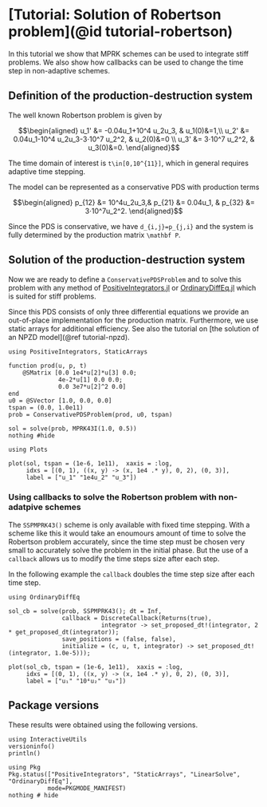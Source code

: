 # [Tutorial: Solution of Robertson problem](@id tutorial-robertson)

In this tutorial we show that MPRK schemes can be used to integrate stiff problems. 
We also show how callbacks can be used to change the time step in non-adaptive schemes.

## Definition of the production-destruction system

The well known Robertson problem is given by
```math
\begin{aligned}
u_1' &= -0.04u_1+10^4 u_2u_3, & u_1(0)&=1,\\
u_2' &=  0.04u_1-10^4 u_2u_3-3⋅10^7 u_2^2, & u_2(0)&=0 \\
u_3' &= 3⋅10^7 u_2^2, & u_3(0)&=0.
\end{aligned}
```
The time domain of interest is ``t\in[0,10^{11}]``, which in general requires adaptive time stepping. 

The model can be represented as a conservative PDS with production terms
```math
\begin{aligned}
p_{12} &= 10^4u_2u_3,&
p_{21} &= 0.04u_1, &
p_{32} &= 3⋅10^7u_2^2.
\end{aligned}
```
Since the PDS is conservative, we have ``d_{i,j}=p_{j,i}`` and the system is fully determined by the production matrix ``\mathbf P``.

## Solution of the production-destruction system

Now we are ready to define a `ConservativePDSProblem` and to solve this problem with any method of [PositiveIntegrators.jl](https://github.com/SKopecz/PositiveIntegrators.jl) or [OrdinaryDiffEq.jl](https://docs.sciml.ai/OrdinaryDiffEq/stable/) which is suited for stiff problems.

Since this PDS consists of only three differential equations we provide an out-of-place implementation for the production matrix. Furthermore, we use static arrays for additional efficiency. See also the tutorial on [the solution of an NPZD model](@ref tutorial-npzd).

```@example robertson
using PositiveIntegrators, StaticArrays

function prod(u, p, t)
    @SMatrix [0.0 1e4*u[2]*u[3] 0.0; 
              4e-2*u[1] 0.0 0.0; 
              0.0 3e7*u[2]^2 0.0]
end
u0 = @SVector [1.0, 0.0, 0.0]
tspan = (0.0, 1.0e11)
prob = ConservativePDSProblem(prod, u0, tspan)

sol = solve(prob, MPRK43I(1.0, 0.5))
nothing #hide
```
```@example robertson
using Plots

plot(sol, tspan = (1e-6, 1e11),  xaxis = :log,
     idxs = [(0, 1), ((x, y) -> (x, 1e4 .* y), 0, 2), (0, 3)],
     label = ["u_1" "1e4u_2" "u_3"])
```
### Using callbacks to solve the Robertson problem with non-adatpive schemes

The `SSPMPRK43()` scheme is only available with fixed time stepping. With a scheme like this it would take an enoumours amount of time to solve the Robertson problem accurately, since the time step must be chosen very small to accurately solve the problem in the initial phase. But the use of a `callback` allows us to modify the time steps size after each step.

In the following example the `callback` doubles the time step size after each time step.
```@example robertson
using OrdinaryDiffEq

sol_cb = solve(prob, SSPMPRK43(); dt = Inf, 
               callback = DiscreteCallback(Returns(true), 
                          integrator -> set_proposed_dt!(integrator, 2 * get_proposed_dt(integrator));
               save_positions = (false, false),
               initialize = (c, u, t, integrator) -> set_proposed_dt!(integrator, 1.0e-5)));
```
```@example robertson
plot(sol_cb, tspan = (1e-6, 1e11),  xaxis = :log,
     idxs = [(0, 1), ((x, y) -> (x, 1e4 .* y), 0, 2), (0, 3)],
     label = ["u₁" "10⁴u₂" "u₃"])
```

## Package versions

These results were obtained using the following versions.
```@example robertson
using InteractiveUtils
versioninfo()
println()

using Pkg
Pkg.status(["PositiveIntegrators", "StaticArrays", "LinearSolve", "OrdinaryDiffEq"],
           mode=PKGMODE_MANIFEST)
nothing # hide
```
